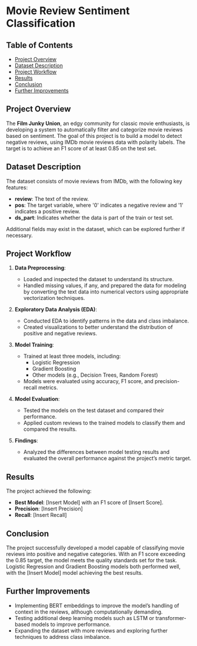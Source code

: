 # Movie Review Sentiment Classification

## Table of Contents
- [Project Overview](#project-overview)
- [Dataset Description](#dataset-description)
- [Project Workflow](#project-workflow)
- [Results](#results)
- [Conclusion](#conclusion)
- [Further Improvements](#further-improvements)

## Project Overview
The **Film Junky Union**, an edgy community for classic movie enthusiasts, is developing a system to automatically filter and categorize movie reviews based on sentiment. The goal of this project is to build a model to detect negative reviews, using IMDb movie reviews data with polarity labels. The target is to achieve an F1 score of at least 0.85 on the test set.

## Dataset Description
The dataset consists of movie reviews from IMDb, with the following key features:
- **review**: The text of the review.
- **pos**: The target variable, where '0' indicates a negative review and '1' indicates a positive review.
- **ds_part**: Indicates whether the data is part of the train or test set.

Additional fields may exist in the dataset, which can be explored further if necessary.

## Project Workflow
1. **Data Preprocessing**:
   - Loaded and inspected the dataset to understand its structure.
   - Handled missing values, if any, and prepared the data for modeling by converting the text data into numerical vectors using appropriate vectorization techniques.

2. **Exploratory Data Analysis (EDA)**:
   - Conducted EDA to identify patterns in the data and class imbalance.
   - Created visualizations to better understand the distribution of positive and negative reviews.

3. **Model Training**:
   - Trained at least three models, including:
     - Logistic Regression
     - Gradient Boosting
     - Other models (e.g., Decision Trees, Random Forest)
   - Models were evaluated using accuracy, F1 score, and precision-recall metrics.

4. **Model Evaluation**:
   - Tested the models on the test dataset and compared their performance.
   - Applied custom reviews to the trained models to classify them and compared the results.

5. **Findings**:
   - Analyzed the differences between model testing results and evaluated the overall performance against the project’s metric target.

## Results
The project achieved the following:
- **Best Model**: [Insert Model] with an F1 score of [Insert Score].
- **Precision**: [Insert Precision]
- **Recall**: [Insert Recall]

## Conclusion
The project successfully developed a model capable of classifying movie reviews into positive and negative categories. With an F1 score exceeding the 0.85 target, the model meets the quality standards set for the task. Logistic Regression and Gradient Boosting models both performed well, with the [Insert Model] model achieving the best results.

## Further Improvements
- Implementing BERT embeddings to improve the model’s handling of context in the reviews, although computationally demanding.
- Testing additional deep learning models such as LSTM or transformer-based models to improve performance.
- Expanding the dataset with more reviews and exploring further techniques to address class imbalance.

